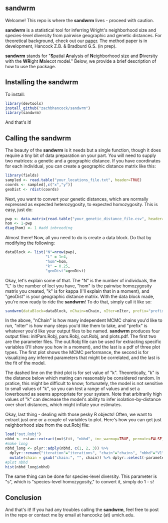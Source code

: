 ## sandwrm

Welcome! This repo is where the **sandwrm** lives - proceed with caution. 

**sandwrm** is a statistical tool for inferring Wright's neighborhood size and species-level diversity from pairwise geographic and genetic distances. For theoretical background, check out our [paper](https://academic.oup.com/genetics/article/227/4/iyae094/7691213). The method paper is in development, Hancock Z.B. & Bradburd G.S. (in prep). 

**sandwrm** stands for "**S**patial **A**nalysis of **N**eighborhood size and **D**iversity with the **WR**ight **M**alecot model." Below, we provide a brief description of how to use the package. 

## Installing the sandwrm 

To install:

```r
library(devtools)
install_github("zachbhancock/sandwrm")
library(sandwrm)
```

And that's it!

## Calling the sandwrm

The beauty of the **sandwrm** is it needs but a single function, though it does require a tiny bit of data preparation on your part. You will need to supply two matrices: a genetic and a geographic distance. If you have coordinates for each individual, you can create a geographic distance matrix like this:

```r
library(fields)
sampled <- read.table("your_locations_file.txt", header=TRUE)
coords <- sampled[,c("x","y")]
geoDist <- rdist(coords)
```

Next, you want to convert your genetic distances, which are normally expressed as expected heterozygosity, to expected homozygosity. This is easy, just do:

```r
pwp <- data.matrix(read.table("your_genetic_distance_file.csv", header=TRUE))  
hom <- 1-pwp
diag(hom) <- 1 #add inbreeding
```

Almost there! Now, all you need to do is create a data block. Do that by modifying the following:

```r
dataBlock <- list("N"=nrow(pwp),
                  "L" = 1e4,
                  "hom"=hom,
                  "k" = 0.25,
                  "geoDist"=geoDist)
```

Okay, let's explain some of that. The "N" is the number of individuals, the "L" is the number of loci you have, "hom" is the pairwise homozygosity matrix you created, "k" is for kappa (I'll explain that in a moment), and "geoDist" is your geographic distance matrix. With the data block made, you're now ready to ride the **sandwrm**! To do that, simply call it like so:

```r
sandwrm(dataBlock=dataBlock, nChain=nChain, nIter=nIter, prefix="prefix")
```

In the above, "nChain" is how many independent MCMC chains you'd like to run, "nIter" is how many steps you'd like them to take, and "prefix" is whatever you'd like your output files to be named. **sandwrm** produces four output files: initPars.Robj, pars.Robj, out.Robj, and plots.pdf. The first two are the parameter files. The out.Robj file can be used for extracting specific variables (I'll show you how in a moment), and the last is a pdf of three plot types. The first plot shows the MCMC performance, the second is for visualizing any inferred parameters that might be correlated, and the last is the fit of the model. 

The dashed line on the third plot is for set value of "k". Theoretically, "k" is the distance below which mating can reasonably be considered random. In pratice, this might be difficult to know; fortunately, the model is not sensitive to small values of "k", so you can test a range of values and set a lowerbound as seems appropriate for your system. Note that arbitrarily high values of "k" can decrease the model's ability to infer isolation-by-distance over short distances, which might inflate your estimates. 

Okay, last thing - dealing with those pesky R objects! Often, we want to extract just one or a couple of variables to plot. Here's how you can get just neighborhood size from the out.Robj file:

```r
load("out.Robj")
nbhd <- rstan::extract(out$fit, "nbhd", inc_warmup=TRUE, permute=FALSE)
#make long
nbhd_long <- plyr::adply(nbhd, c(1, 2, 3)) %>% 
  dplyr::rename("iteration"="iterations", "chain"="chains", "nbhd"="V1") %>%
  mutate(chain = gsub("chain:", "", chain)) %>% dplyr::select(-parameters)
#plot nbhd
hist(nbhd_long$nbhd)
```

The same thing can be done for species-level diversity. This parameter is "s", which is "species-level homozygosity," to convert it, simply do 1 - s! 

## Conclusion

And that's it! If you had any troubles calling the **sandwrm**, feel free to post in the repo or contact me by email at hancockz (at) umich.edu. 
